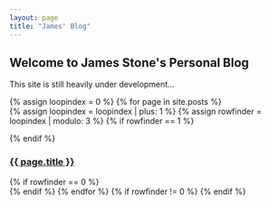 ```yaml
---
layout: page
title: "James' Blog"
---
```


## Welcome to James Stone's Personal Blog

This site is still heavily under development...

{% assign loopindex = 0 %}
{% for page in site.posts %}                       
   {% assign loopindex = loopindex | plus: 1 %}
   {% assign rowfinder = loopindex | modulo: 3 %}
   {% if rowfinder == 1 %}
   <div class="row">
   {% endif %}
   <div class="one-third column">
      <h3><a href="{{ page.url }}">{{ page.title }}</a></h3>
   </div>
   {% if rowfinder == 0 %}
   </div>
   {% endif %}
{% endfor %}
{% if rowfinder != 0 %}
</div>
{% endif %}
    

